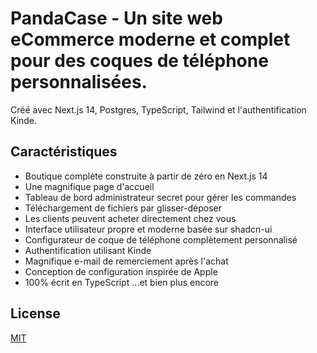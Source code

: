 # PandaCase - Un site web eCommerce moderne et complet pour des coques de téléphone personnalisées.

Créé avec Next.js 14, Postgres, TypeScript, Tailwind et l'authentification Kinde.

## Caractéristiques

- Boutique complète construite à partir de zéro en Next.js 14
- Une magnifique page d'accueil
- Tableau de bord administrateur secret pour gérer les commandes
- Téléchargement de fichiers par glisser-déposer
- Les clients peuvent acheter directement chez vous
- Interface utilisateur propre et moderne basée sur shadcn-ui
- Configurateur de coque de téléphone complètement personnalisé
- Authentification utilisant Kinde
- Magnifique e-mail de remerciement après l'achat
- Conception de configuration inspirée de Apple
- 100% écrit en TypeScript
  ...et bien plus encore

## License

[MIT](https://choosealicense.com/licenses/mit/)
